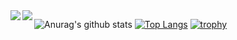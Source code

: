 <a href="https://github.com/anuraghazra/github-readme-stats">
  <img align="left" src="https://github-readme-stats.vercel.app/api?username=Ryo-cool&show_icons=true&bg_color=30,e96243,904e95&title_color=fff&text_color=fff" />
</a>
<a href="https://github.com/anuraghazra/github-readme-stats">
  <img align="left" src="https://github-readme-stats.vercel.app/api/top-langs/?username=Ryo-cool&bg_color=30,e96243,904e95&title_color=fff&text_color=fff" />
</a>

![Anurag's github stats](https://github-readme-stats.vercel.app/api?username=Ryo-cool&show_icons=true&bg_color=30,e96243,904e95&title_color=fff&text_color=fff)
[![Top Langs](https://github-readme-stats.vercel.app/api/top-langs/?username=Ryo-cool&bg_color=30,e96243,904e95)](https://github.com/anuraghazra/github-readme-stats)
[![trophy](https://github-profile-trophy.vercel.app/?username=Ryo-cool)](https://github.com/ryo-ma/github-profile-trophy)
